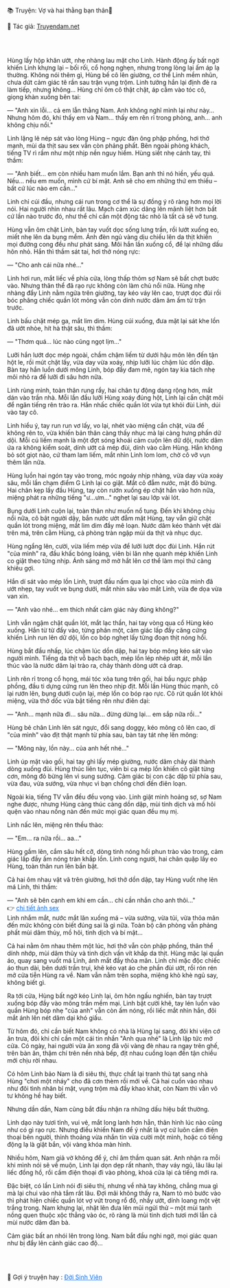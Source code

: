 📚 Truyện: Vợ và hai thằng bạn thân🔞 
<br>
<p>📖 Tác giả: <a href="https://truyendam.net" target="_blank" title="Truyện sex người lớn, truyện 18+ tại Truyendam.net">Truyendam.net</a></p>
<br></br>

Hùng lấy hộp khăn ướt, nhẹ nhàng lau mặt cho Linh. Hành động ấy bất ngờ khiến Linh khựng lại – bối rối, cổ họng nghẹn, nhưng trong lòng lại ấm áp lạ thường. Không nói thêm gì, Hùng bế cô lên giường, cơ thể Linh mềm nhũn, chưa dứt cảm giác tê rần sau trận vụng trộm. Linh tưởng hắn lại định đè ra làm tiếp, nhưng không… Hùng chỉ ôm cô thật chặt, áp cằm vào tóc cô, giọng khàn xuống bên tai:

— "Anh xin lỗi… cả em lẫn thằng Nam. Anh không nghĩ mình lại như này… Nhưng hôm đó, khi thấy em và Nam… thấy em rên rỉ trong phòng, anh… anh không chịu nổi."

Linh lặng lẽ nép sát vào lòng Hùng – ngực đàn ông phập phồng, hơi thở mạnh, mùi da thịt sau sex vẫn còn phảng phất. Bên ngoài phòng khách, tiếng TV rì rầm như một nhịp nền nguy hiểm. Hùng siết nhẹ cánh tay, thì thầm:

— "Anh biết… em còn nhiều ham muốn lắm. Bạn anh thì nó hiền, yếu quá. Nếu… nếu em muốn, mình cứ bí mật. Anh sẽ cho em những thứ em thiếu – bất cứ lúc nào em cần…"

Linh chỉ cúi đầu, nhưng cái run trong cơ thể là sự đồng ý rõ ràng hơn mọi lời nói. Hai người nhìn nhau rất lâu. Mạch cảm xúc dâng lên mãnh liệt hơn bất cứ lần nào trước đó, như thể chỉ cần một động tác nhỏ là tất cả sẽ vỡ tung.

Hùng vẫn ôm chặt Linh, bàn tay vuốt dọc sống lưng trần, rồi lướt xuống eo, miết nhẹ lên da bụng mềm. Ánh đèn ngủ vàng dịu chiếu lên da thịt khiến mọi đường cong đều như phát sáng. Môi hắn lần xuống cổ, để lại những dấu hôn nhỏ. Hắn thì thầm sát tai, hơi thở nóng rực:

— "Cho anh cái nữa nhé…"

Linh hơi run, mắt liếc về phía cửa, lòng thấp thỏm sợ Nam sẽ bất chợt bước vào. Nhưng thân thể đã rạo rực không còn làm chủ nổi nữa. Hùng nhẹ nhàng đẩy Linh nằm ngửa trên giường, tay kéo váy lên cao, trượt dọc đùi rồi bóc phăng chiếc quần lót mỏng vẫn còn dính nước dâm âm ấm từ trận trước.

Linh bấu chặt mép ga, mắt lim dim. Hùng cúi xuống, đưa mặt lại sát khe lồn đã ướt nhòe, hít hà thật sâu, thì thầm:

— "Thơm quá… lúc nào cũng ngọt lịm…"

Lưỡi hắn lướt dọc mép ngoài, chầm chậm liếm từ dưới hậu môn lên đến tận hột le, rồi mút chặt lấy, vừa day vừa xoáy, nhịp lưỡi lúc chậm lúc dồn dập. Bàn tay hắn luồn dưới mông Linh, bóp đầy đam mê, ngón tay kia tách nhẹ môi nhỏ ra để lưỡi đi sâu hơn nữa.

Linh rùng mình, toàn thân rung rẩy, hai chân tự động dạng rộng hơn, mắt dán vào trần nhà. Mỗi lần đầu lưỡi Hùng xoáy đúng hột, Linh lại cắn chặt môi để ngăn tiếng rên trào ra. Hắn nhấc chiếc quần lót vừa tụt khỏi đùi Linh, dúi vào tay cô.

Linh hiểu ý, tay run run vơ lấy, vo lại, nhét vào miệng cắn chặt, vừa để không rên to, vừa khiến bản thân càng thấy nhục mà lại càng hưng phấn dữ dội. Mỗi cú liếm mạnh là một đợt sóng khoái cảm cuộn lên dữ dội, nước dâm ứa ra không kiểm soát, dính ướt cả mép đùi, dính vào cằm Hùng. Hắn không bỏ sót giọt nào, cứ tham lam liếm, mắt nhìn Linh lom lom, chờ cô vỡ vụn thêm lần nữa.

Hùng luồn hai ngón tay vào trong, móc ngoáy nhịp nhàng, vừa day vừa xoáy sâu, mỗi lần chạm điểm G Linh lại co giật. Mắt cô đẫm nước, mặt đỏ bừng. Hai chân kẹp lấy đầu Hùng, tay còn rướn xuống ép chặt hắn vào hơn nữa, miệng phát ra những tiếng "ư…ưm…" nghẹt lại sau lớp vải lót.

Bụng dưới Linh cuộn lại, toàn thân như muốn nổ tung. Đến khi không chịu nổi nữa, cô bật người dậy, bắn nước ướt đẫm mặt Hùng, tay vẫn giữ chặt quần lót trong miệng, mắt lim dim đầy mê loạn. Nước dâm kéo thành vệt dài trên má, trên cằm Hùng, cả phòng tràn ngập mùi da thịt và nhục dục.

Hùng ngẩng lên, cười, vừa liếm mép vừa để lưỡi lướt dọc đùi Linh. Hắn rút "của mình" ra, đầu khấc bóng loáng, viên bi lăn nhẹ quanh mép khiến Linh co giật theo từng nhịp. Ánh sáng mờ mờ hắt lên cơ thể làm mọi thứ càng khiêu gợi.

Hắn dí sát vào mép lồn Linh, trượt đầu nấm qua lại chọc vào cửa mình đã ướt nhẹp, tay vuốt ve bụng dưới, mắt nhìn sâu vào mắt Linh, vừa đe dọa vừa van xin.

— "Anh vào nhé… em thích nhất cảm giác này đúng không?"

Linh vẫn ngậm chặt quần lót, mắt lạc thần, hai tay vòng qua cổ Hùng kéo xuống. Hắn từ từ đẩy vào, từng phân một, cảm giác lấp đầy căng cứng khiến Linh run lên dữ dội, lồn co bóp nghẹt lấy từng đoạn thịt nóng hổi.

Hùng bắt đầu nhấp, lúc chậm lúc dồn dập, hai tay bóp mông kéo sát vào người mình. Tiếng da thịt vỗ bạch bạch, mép lồn lép nhép ướt át, mỗi lần thúc vào là nước dâm lại trào ra, chảy thành dòng ướt cả drap.

Linh rên rỉ trong cổ họng, mái tóc xõa tung trên gối, hai bầu ngực phập phồng, đầu ti dựng cứng run lên theo nhịp địt. Mỗi lần Hùng thúc mạnh, cô lại rướn lên, bụng dưới cuộn lại, mép lồn co bóp rạo rực. Cô rút quần lót khỏi miệng, vừa thở dốc vừa bật tiếng rên như điên dại:

— "Anh… mạnh nữa đi… sâu nữa… đừng dừng lại… em sắp nữa rồi…"

Hùng bẻ chân Linh lên sát ngực, đổi sang doggy, kéo mông cô lên cao, dí "của mình" vào địt thật mạnh từ phía sau, bàn tay tát nhẹ lên mông:

— "Mông này, lồn này… của anh hết nhé…"

Linh úp mặt vào gối, hai tay ghì lấy mép giường, nước dâm chảy dài thành dòng xuống đùi. Hùng thúc liên tục, viên bi cạ mép lồn khiến cô giật từng cơn, mông đỏ bừng lên vì sung sướng. Cảm giác bị con cặc dập từ phía sau, vừa đau, vừa sướng, vừa nhục vì bạn chồng chơi đến điên loạn.

Ngoài kia, tiếng TV vẫn đều đều vọng vào. Linh giật mình hoảng sợ, sợ Nam nghe được, nhưng Hùng càng thúc càng dồn dập, mùi tinh dịch và mồ hôi quện vào nhau nồng nàn đến mức mọi giác quan đều mụ mị.

Linh nấc lên, miệng rên thều thào:

— "Em… ra nữa rồi… aa…"

Hùng gầm lên, cắm sâu hết cỡ, dòng tinh nóng hổi phun trào vào trong, cảm giác lấp đầy ấm nóng tràn khắp lồn. Linh cong người, hai chân quặp lấy eo Hùng, toàn thân run lên bần bật.

Cả hai ôm nhau vật vã trên giường, hơi thở dồn dập, tay Hùng vuốt nhẹ lên má Linh, thì thầm:

— "Anh sẽ bên cạnh em khi em cần… chỉ cần nhắn cho anh thôi…"
<br>👉 <a href="https://anhsexviet.info" 
     target="_blank" 
     title="ảnh sex người lớn, ảnh sex 18+ tại anhsexviet.info"
     style="text-decoration: underline; color: #0070f3;">
    chi tiết ảnh sex
  </a>
  </br>
Linh nhắm mắt, nước mắt lăn xuống má – vừa sướng, vừa tủi, vừa thỏa mãn đến mức không còn biết đúng sai là gì nữa. Toàn bộ căn phòng vẫn phảng phất mùi dâm thủy, mồ hôi, tinh dịch và bí mật…

Cả hai nằm ôm nhau thêm một lúc, hơi thở vẫn còn phập phồng, thân thể dính nhớp, mùi dâm thủy và tinh dịch vấn vít khắp da thịt. Hùng mặc lại quần áo, quay sang vuốt má Linh, ánh mắt đầy thỏa mãn. Linh chỉ mặc độc chiếc áo thun dài, bên dưới trần trụi, khẽ kéo vạt áo che phần đùi ướt, rồi rón rén mở cửa tiễn Hùng ra về. Nam vẫn nằm trên sopha, miệng khò khè ngủ say, không biết gì.

Ra tới cửa, Hùng bất ngờ kéo Linh lại, ôm hôn ngấu nghiến, bàn tay trượt xuống bóp đầy vào mông trần mềm mại. Linh bật cười khẽ, tay lén luồn vào quần Hùng bóp nhẹ "của anh" vẫn còn ấm nóng, rồi liếc mắt nhìn hắn, đôi mắt ánh lên nét dâm dại khó giấu.

Từ hôm đó, chỉ cần biết Nam không có nhà là Hùng lại sang, đôi khi viện cớ ăn trưa, đôi khi chỉ cần một cái tin nhắn "Anh qua nhé" là Linh lập tức mở cửa. Có ngày, hai người vừa ăn xong đã vội vàng đè nhau ra ngay trên ghế, trên bàn ăn, thậm chí trên nền nhà bếp, địt nhau cuồng loạn đến tận chiều mới chịu rời nhau.

Có hôm Linh bảo Nam là đi siêu thị, thực chất lại tranh thủ tạt sang nhà Hùng "chơi một nháy" cho đã cơn thèm rồi mới về. Cả hai cuốn vào nhau như đôi tình nhân bí mật, vụng trộm mà đầy khao khát, còn Nam thì vẫn vô tư không hề hay biết.

Nhưng dần dần, Nam cũng bắt đầu nhận ra những dấu hiệu bất thường.

Linh dạo này tươi tỉnh, vui vẻ, mắt long lanh hơn hẳn, thân hình lúc nào cũng như có gì rạo rực. Nhưng điều khiến Nam để ý nhất là vợ cứ luôn cầm điện thoại bên người, thỉnh thoảng vừa nhắn tin vừa cười một mình, hoặc có tiếng động lạ là giật bắn, vội vàng khóa màn hình.

Nhiều hôm, Nam giả vờ không để ý, chỉ âm thầm quan sát. Anh nhận ra mỗi khi mình nói sẽ về muộn, Linh lại dọn dẹp rất nhanh, thay váy ngủ, lâu lâu lại liếc đồng hồ, rồi cầm điện thoại đi vào phòng, khoá cửa lại cả tiếng mới ra.

Đặc biệt, có lần Linh nói đi siêu thị, nhưng về nhà tay không, chẳng mua gì mà lại chui vào nhà tắm rất lâu. Đợi mãi không thấy ra, Nam tò mò bước vào thì phát hiện chiếc quần lót vợ vứt trong rổ đồ, nhầy ướt, dính loang một vệt trắng trong. Nam khựng lại, nhặt lên đưa lên mũi ngửi thử – một mùi tanh nồng quen thuộc xộc thẳng vào óc, rõ ràng là mùi tinh dịch tươi mới lẫn cả mùi nước dâm đàn bà.

Cảm giác bất an nhói lên trong lòng. Nam bắt đầu nghi ngờ, mọi giác quan như bị đẩy lên cảnh giác cao độ…
<!-- truyện sex quay lén, vợ bị cắm sừng, sex mạnh, POV cuckold, vợ bị bạn thân chén, truyện sex group, sex flagship, sex hardcore Việt Nam, truyện sex 18+, Truyendam.net -->
<br></br>
<p>
  📢 Gợi ý truyện hay : 
  <a href="https://truyendam.net/truyen/doi-sinh-vien" 
     target="_blank" 
     title="Truyện sex người lớn, truyện 18+ tại Truyendam.net"
     style="text-decoration: underline; color: #0070f3;"
  >
    Đời Sinh Viên
  </a>
</p>
